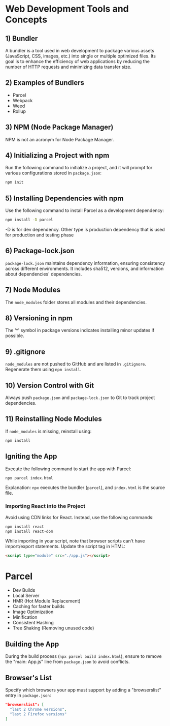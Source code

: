 <!-- 1) Bundler : A bundler is a tool or software that is used in web development to bundle or package together various assets, such as JavaScript, CSS, images, and other files, into a single or multiple optimized files. The goal of a bundler is to improve the efficiency of web applications by reducing the number of HTTP requests required to load a page and by minimizing the size of the transferred data.

2) Examples of Bundler : parel , weed ,webpack



3) NPM is not Node package manager 

4) npm init  //It will ask many things which all will be stored in package.json
5) npm install -d parcel ==> -d means it is required only for development not for production
//install parcel as well their depencenies 

6) package-lock.json ==> basically takes away the excuse of "It works on my machine but not on server . I dont know why". Stores all the depencies in the file. maintains integrity using sha512 , versions , if it is only for dev or not , and that depencies's dependencies.
//transitive depencies

7) node modules : folder stores all the modules , their depencies and their depencies and so on 

8) '^' this sign in package versions means that please install minor updates if possible. But only minor not major.

9) .gitignore : node modules are not puched on github. therefore we will store it in gitignore. 
but why we dont push them? Because we can simply regenrate them from our package and package-lock. 

10) we always puch package.json and package-lock.json on the git because they maintain a note of all out project and its depencies need

11) if node_modules is missing , we can reinstall it using "npm install"

## igniting the app 
Command : npx parcel index.html 
explanation : npx bundler source

NPX is for execution 

CDN links is not a good way to bring react into out project. 
Reasons : fetching(network call to unpkg) is costly

Therefore, we will use "npm install react", "npm install react-dom"

//npm i is a short form of npm install

At this time we will we getting error , tp deal with them we have to import react and reactDOM from their files(in the node modules). Therefore we will write :
""
    import React from "react";
    import ReactDOM from "react-dom/client"
""
but this will throw an error that browser scripts cant have import and export  because normal javascript can not have import/export statement.

Therefore in the linking of 
<script src = "./app.js"></script>
we will have to define its type to be module
<script type = "module" src = "./app.js"></script>

# Parcel
 - Dev Builds
 - Local Server
 - HMR : Hot Module Replacement //AUtomatically refreshs the page when we save some changes in the code
 - File watching algo written in C++
 - Builds app faster as uses caching in the backend
 - Image Optimization
 - Minification
 - Consistent Hashing
 - Tree Shaking : Removing unused code(including functions) from the code to make it light weight

## Building the app
 WHile building(npx parcwl build index.html) the app, make sure to remove "main : App.js" line from package.json ele wise you will get error of conflict between index.html and app.js

 ## Browser's List
 To add which browsers should my app must-support , we will add 
 "browserlist" : [Name off all the broswers in this array] 
 into out package.json file. Now the app will surely work on them , and might ot n=might not work on the other browsers  
 for example write :
 "browserlist" : [
    "last 2 Chrome version",
    "last 2 FireFox version"
 ] -->



# Web Development Tools and Concepts

## 1) Bundler

A bundler is a tool used in web development to package various assets (JavaScript, CSS, images, etc.) into single or multiple optimized files. Its goal is to enhance the efficiency of web applications by reducing the number of HTTP requests and minimizing data transfer size.

## 2) Examples of Bundlers

- Parcel
- Webpack
- Weed
- Rollup

## 3) NPM (Node Package Manager)

NPM is not an acronym for Node Package Manager.

## 4) Initializing a Project with npm

Run the following command to initialize a project, and it will prompt for various configurations stored in `package.json`:

```bash
npm init
```

## 5) Installing Dependencies with npm

Use the following command to install Parcel as a development dependency:

```bash
npm install -D parcel
```
-D is for dev dependency. Other type is production dependency that is used for production and testing phase

## 6) Package-lock.json

`package-lock.json` maintains dependency information, ensuring consistency across different environments. It includes sha512, versions, and information about dependencies' dependencies.

## 7) Node Modules

The `node_modules` folder stores all modules and their dependencies.

## 8) Versioning in npm

The '^' symbol in package versions indicates installing minor updates if possible.

## 9) .gitignore

`node_modules` are not pushed to GitHub and are listed in `.gitignore`. Regenerate them using `npm install`.

## 10) Version Control with Git

Always push `package.json` and `package-lock.json` to Git to track project dependencies.

## 11) Reinstalling Node Modules

If `node_modules` is missing, reinstall using:

```bash
npm install
```

## Igniting the App

Execute the following command to start the app with Parcel:

```bash
npx parcel index.html
```

Explanation: `npx` executes the bundler (`parcel`), and `index.html` is the source file.

### Importing React into the Project

Avoid using CDN links for React. Instead, use the following commands:

```bash
npm install react
npm install react-dom
```

While importing in your script, note that browser scripts can't have import/export statements. Update the script tag in HTML:

```html
<script type="module" src="./app.js"></script>
```

# Parcel

- Dev Builds
- Local Server
- HMR (Hot Module Replacement)
- Caching for faster builds
- Image Optimization
- Minification
- Consistent Hashing
- Tree Shaking (Removing unused code)

## Building the App

During the build process (`npx parcel build index.html`), ensure to remove the "main: App.js" line from `package.json` to avoid conflicts.

## Browser's List

Specify which browsers your app must support by adding a "browserslist" entry in `package.json`:

```json
"browserslist": [
  "last 2 Chrome versions",
  "last 2 Firefox versions"
]
```
```
